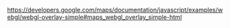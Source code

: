 https://developers.google.com/maps/documentation/javascript/examples/webgl/webgl-overlay-simple#maps_webgl_overlay_simple-html